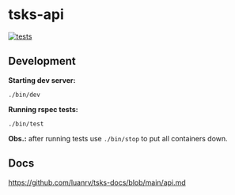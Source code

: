# tsks-api

[![tests](https://github.com/luanrv00/tsks-api/actions/workflows/tests.yml/badge.svg)](https://github.com/luanrv00/tsks-api/actions/workflows/tests.yml)

## Development

**Starting dev server:**

```
./bin/dev
```

**Running rspec tests:**

```
./bin/test
```

**Obs.:** after running tests use `./bin/stop` to put all containers down.

## Docs

https://github.com/luanrv/tsks-docs/blob/main/api.md
